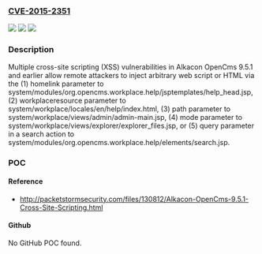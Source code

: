 ### [CVE-2015-2351](https://cve.mitre.org/cgi-bin/cvename.cgi?name=CVE-2015-2351)
![](https://img.shields.io/static/v1?label=Product&message=n%2Fa&color=blue)
![](https://img.shields.io/static/v1?label=Version&message=n%2Fa&color=blue)
![](https://img.shields.io/static/v1?label=Vulnerability&message=n%2Fa&color=brighgreen)

### Description

Multiple cross-site scripting (XSS) vulnerabilities in Alkacon OpenCms 9.5.1 and earlier allow remote attackers to inject arbitrary web script or HTML via the (1) homelink parameter to system/modules/org.opencms.workplace.help/jsptemplates/help_head.jsp, (2) workplaceresource parameter to system/workplace/locales/en/help/index.html, (3) path parameter to system/workplace/views/admin/admin-main.jsp, (4) mode parameter to system/workplace/views/explorer/explorer_files.jsp, or (5) query parameter in a search action to system/modules/org.opencms.workplace.help/elements/search.jsp.

### POC

#### Reference
- http://packetstormsecurity.com/files/130812/Alkacon-OpenCms-9.5.1-Cross-Site-Scripting.html

#### Github
No GitHub POC found.

